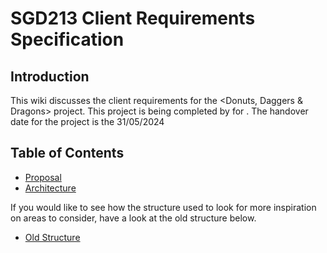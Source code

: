 # SGD213 Client Requirements Specification 

## Introduction
This wiki discusses the client requirements for the <Donuts, Daggers & Dragons> project.
This project is being completed by <Crow Studio> for <Mimtendo>.
The handover date for the project is the 31/05/2024

## Table of Contents 

[//]: # (You can link to other pages in your wiki, or you can keep it inline)
* [Proposal](Proposal/index.md)
* [Architecture](Architecture/index.md)

If you would like to see how the structure used to look for more inspiration on areas to consider, have a look at the old structure below.

* [Old Structure](Archive/index.md)
